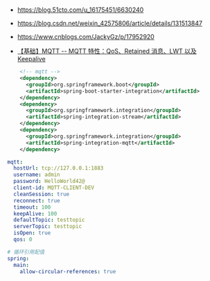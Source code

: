 # 

* https://blog.51cto.com/u_16175451/6630240
* https://blog.csdn.net/weixin_42575806/article/details/131513847
* https://www.cnblogs.com/JackyGz/p/17952920

* [【基础】MQTT -- MQTT 特性：QoS、Retained 消息、LWT 以及 Keepalive](https://blog.csdn.net/zqf787351070/article/details/131331779)

```xml
    <!-- mqtt -->
    <dependency>
      <groupId>org.springframework.boot</groupId>
      <artifactId>spring-boot-starter-integration</artifactId>
    </dependency>
    <dependency>
      <groupId>org.springframework.integration</groupId>
      <artifactId>spring-integration-stream</artifactId>
    </dependency>
    <dependency>
      <groupId>org.springframework.integration</groupId>
      <artifactId>spring-integration-mqtt</artifactId>
    </dependency>
```

```yml
mqtt:
  hostUrl: tcp://127.0.0.1:1883
  username: admin
  password: HelloWorld42@
  client-id: MQTT-CLIENT-DEV
  cleanSession: true
  reconnect: true
  timeout: 100
  keepAlive: 100
  defaultTopic: testtopic
  serverTopic: testtopic
  isOpen: true
  qos: 0

# 循环引用配值
spring:
  main:
    allow-circular-references: true
```
